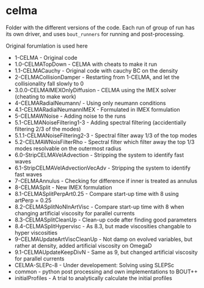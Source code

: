 # celma

Folder with the different versions of the code.
Each run of group of run has its own driver, and uses `bout_runners` for
running and post-processing.

Original forumlation is used here

* 1-CELMA - Original code
* 1.0-CELMATopDown - CELMA with cheats to make it run
* 1.1-CELMACauchy - Original code with cauchy BC on the density
* 2-CELMACollisionDamper - Restarting from 1-CELMA, and let the collisionality
  fall slowly to $0$
* 3.0.0-CELMAIMEXOnlyDiffusion - CELMA using the IMEX solver (cheating to make work)
* 4-CELMARadialNeumann/ - Using only neumann conditions
* 4.1-CELMARadialNeumannIMEX - Formulated in IMEX formulation
* 5-CELMAWNoise - Adding noise to the runs
* 5.1-CELMANoiseFiltering1-3 - Adding spectral filtering (accidentially filtering 2/3 of the modes)
* 5.1.1-CELMANoiseFiltering2-3 - Spectral filter away 1/3 of the top modes
* 5.2-CELMAWNoisFilterRho - Spectral filter which filter away the top 1/3 modes resolvable on the outermost radius
* 6.0-StripCELMAVelAdvection - Stripping the system to identify fast waves
* 6.1-StripCELMAVelAdvectionVecAdv - Stripping the system to identify fast waves
* 7-CELMAAnnulus - Checking for difference if inner is treated as annulus
* 8-CELMASplit - New IMEX formulation
* 8.1-CELMASplitPerpArt0.25 - Compare start-up time with 8 using artPerp = 0.25
* 8.2-CELMASplitNoNInArtVisc - Compare start-up time with 8 when changing artificial viscosity for parallel currents
* 8.3-CELMASplitCleanUp - Clean-up code after finding good parameters
* 8.4-CELMASplitHypervisc - As 8.3, but made viscosities changable to hyper viscosities
* 9-CELMAUpdateArtViscCleanUp - Not damp on evolved variables, but rather at density, added artificial viscosity on OmegaD
* 9.1-CELMAUpdateKeepDivN - Same as 9, but changed artificial viscosity for parallel currents
* CELMA-SLEPc-8 - Under developement: Solving using SLEPSc
* common - python post processing and own implementations to BOUT++
* initialProfiles - A trial to analytically calculate the initial profiles
